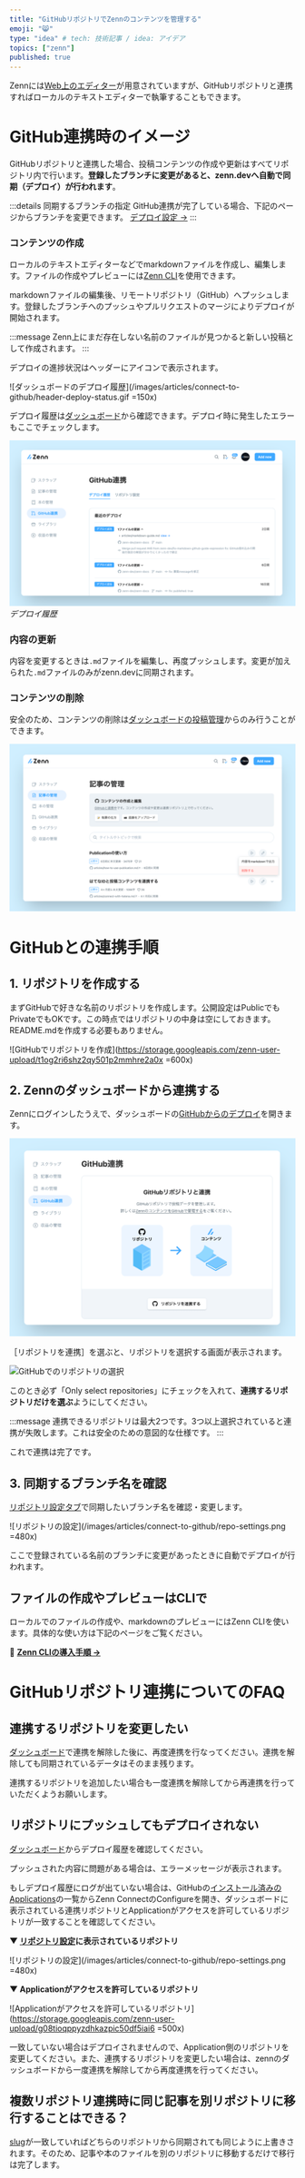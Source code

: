 ```yaml
---
title: "GitHubリポジトリでZennのコンテンツを管理する"
emoji: "😸"
type: "idea" # tech: 技術記事 / idea: アイデア
topics: ["zenn"]
published: true
---
```



Zennには[Web上のエディター](https://zenn.dev/zenn/articles/editor-guide)が用意されていますが、GitHubリポジトリと連携すればローカルのテキストエディターで執筆することもできます。

# GitHub連携時のイメージ

GitHubリポジトリと連携した場合、投稿コンテンツの作成や更新はすべてリポジトリ内で行います。**登録したブランチに変更があると、zenn.devへ自動で同期（デプロイ）が行われます**。

:::details 同期するブランチの指定
GitHub連携が完了している場合、下記のページからブランチを変更できます。
[デプロイ設定 →](https://zenn.dev/dashboard/deploys?tab=repo_settings)
:::

### コンテンツの作成
ローカルのテキストエディターなどでmarkdownファイルを作成し、編集します。ファイルの作成やプレビューには[Zenn CLI](https://zenn.dev/zenn/articles/install-zenn-cli)を使用できます。

markdownファイルの編集後、リモートリポジトリ（GitHub）へプッシュします。登録したブランチへのプッシュやプルリクエストのマージによりデプロイが開始されます。



:::message
Zenn上にまだ存在しない名前のファイルが見つかると新しい投稿として作成されます。
:::

デプロイの進捗状況はヘッダーにアイコンで表示されます。

![ダッシュボードのデプロイ履歴](/images/articles/connect-to-github/header-deploy-status.gif =150x)






デプロイ履歴は[ダッシュボード](https://zenn.dev/dashboard/deploys)から確認できます。デプロイ時に発生したエラーもここでチェックします。



![ダッシュボードのデプロイ履歴](/images/articles/connect-to-github/deploy-history.png)*デプロイ履歴*



### 内容の更新
内容を変更するときは`.md`ファイルを編集し、再度プッシュします。変更が加えられた`.md`ファイルのみがzenn.devに同期されます。

### コンテンツの削除
安全のため、コンテンツの削除は[ダッシュボードの投稿管理](https://zenn.dev/dashboard)からのみ行うことができます。


![投稿管理ダッシュボード](/images/articles/connect-to-github/delete-deployed-article.png)



# GitHubとの連携手順
## 1. リポジトリを作成する
まずGitHubで好きな名前のリポジトリを作成します。公開設定はPublicでもPrivateでもOKです。この時点ではリポジトリの中身は空にしておきます。README.mdを作成する必要もありません。

![GitHubでリポジトリを作成](https://storage.googleapis.com/zenn-user-upload/t1og2ri6shz2qy501p2mmhre2a0x =600x)


## 2. Zennのダッシュボードから連携する

Zennにログインしたうえで、ダッシュボードの[GitHubからのデプロイ](https://zenn.dev/dashboard/deploys)を開きます。

![GitHub連携ページ](/images/articles/connect-to-github/connect-to-github.png)



［リポジトリを連携］を選ぶと、リポジトリを選択する画面が表示されます。

![GitHubでのリポジトリの選択](https://storage.googleapis.com/zenn-user-upload/vim7vyhvmubm2wchnovclp6b5hgg)


このとき必ず「Only select repositories」にチェックを入れて、**連携するリポジトリだけを選ぶ**ようにしてください。

:::message
連携できるリポジトリは最大2つです。3つ以上選択されていると連携が失敗します。これは安全のための意図的な仕様です。
:::

これで連携は完了です。

## 3. 同期するブランチ名を確認
[リポジトリ設定タブ](https://zenn.dev/dashboard/deploys?tab=repo_settings)で同期したいブランチ名を確認・変更します。

![リポジトリの設定](/images/articles/connect-to-github/repo-settings.png =480x)


ここで登録されている名前のブランチに変更があったときに自動でデプロイが行われます。


## ファイルの作成やプレビューはCLIで
ローカルでのファイルの作成や、markdownのプレビューにはZenn CLIを使います。具体的な使い方は下記のページをご覧ください。

📘 **[Zenn CLIの導入手順 →](https://zenn.dev/zenn/articles/install-zenn-cli)**



# GitHubリポジトリ連携についてのFAQ

## 連携するリポジトリを変更したい

[ダッシュボード](https://zenn.dev/dashboard/deploys)で連携を解除した後に、再度連携を行なってください。連携を解除しても同期されているデータはそのまま残ります。

連携するリポジトリを追加したい場合も一度連携を解除してから再連携を行っていただくようお願いします。


## リポジトリにプッシュしてもデプロイされない

[ダッシュボード](https://zenn.dev/dashboard/deploys)からデプロイ履歴を確認してください。

プッシュされた内容に問題がある場合は、エラーメッセージが表示されます。

もしデプロイ履歴にログが出ていない場合は、GitHubの[インストール済みのApplications](https://github.com/settings/installations)の一覧からZenn ConnectのConfigureを開き、ダッシュボードに表示されている連携リポジトリとApplicationがアクセスを許可しているリポジトリが一致することを確認してください。

**▼ [リポジトリ設定](https://zenn.dev/dashboard/deploys?tab=repo_settings)に表示されているリポジトリ**

![リポジトリの設定](/images/articles/connect-to-github/repo-settings.png =480x)

**▼ Applicationがアクセスを許可しているリポジトリ**

![Applicationがアクセスを許可しているリポジトリ](https://storage.googleapis.com/zenn-user-upload/g08tioqppyzdhkazpic50df5iai6 =500x)

一致していない場合はデプロイされませんので、Application側のリポジトリを変更してください。また、連携するリポジトリを変更したい場合は、zennのダッシュボードから一度連携を解除してから再度連携を行ってください。


## 複数リポジトリ連携時に同じ記事を別リポジトリに移行することはできる？

[slug](https://zenn.dev/zenn/articles/what-is-slug)が一致していればどちらのリポジトリから同期されても同じように上書きされます。そのため、記事や本のファイルを別のリポジトリに移動するだけで移行は完了します。
